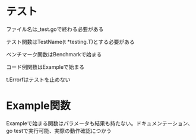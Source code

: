 # テスト

ファイル名は_test.goで終わる必要がある

テスト関数はTestName(t *testing.T)とする必要がある

ベンチマーク関数はBenchmarkで始まる

コード例関数はExampleで始まる

t.Errorfはテストを止めない

# Example関数

Exampleで始まる関数はパラメータも結果も持たない。ドキュメンテーション、go testで実行可能、実際の動作確認につかう